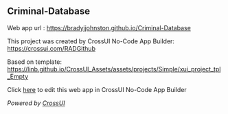 ## Criminal-Database
Web app url : https://bradyjjohnston.github.io/Criminal-Database

This project was created by CrossUI No-Code App Builder: https://crossui.com/RADGithub

Based on template: https://linb.github.io/CrossUI_Assets/assets/projects/Simple/xui_project_tpl_Empty

Click [here](https://crossui.com/RADGithub/#!from=github&owner=bradyjjohnston&repo=Criminal-Database) to edit this web app in CrossUI No-Code App Builder

<i>Powered by [CrossUI](https://crossui.com)</i>
